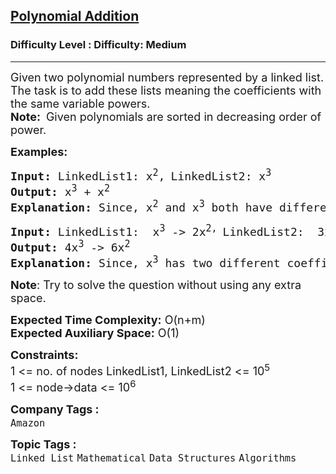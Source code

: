 <h2><a href="https://www.geeksforgeeks.org/problems/polynomial-addition/1?page=2&category=Linked%20List&company=Amazon,Microsoft,Google&difficulty=Medium,Hard&sortBy=submissions">Polynomial Addition</a></h2><h3>Difficulty Level : Difficulty: Medium</h3><hr><div class="problems_problem_content__Xm_eO"><p><span style="font-size: 18px;">Given two polynomial numbers represented by a linked list. The task is to add these lists meaning the coefficients with the same variable powers.<br><strong>Note:</strong>&nbsp;</span>&nbsp;<span style="font-size: 18px;">G</span><span style="font-size: 18px;">iven polynomials are sorted in decreasing order of power.</span></p>
<p><span style="font-size: 18px;"><strong>Examples:</strong></span></p>
<pre><span style="font-size: 18px;"><strong>Input: </strong>LinkedList1: x<sup>2</sup>,<sup> </sup>LinkedList2: x<sup>3</sup>
<strong>Output: </strong>x<sup>3</sup> + x<sup>2</sup>
<strong>Explanation: </strong>Since, x<sup>2</sup> and x<sup>3</sup> both have different powers as 2 and 3. So, their coefficient can't be added up.</span>
</pre>
<pre><span style="font-size: 18px;"><strong>Input: </strong>LinkedList1:  x<sup>3</sup> -&gt; 2x<sup>2, </sup>LinkedList2:  3x<sup>3</sup> -&gt; 4x<sup>2</sup>
<strong>Output: </strong>4x<sup>3</sup> -&gt; 6x<sup>2</sup>
<strong>Explanation: </strong>Since, x<sup>3</sup> has two different coefficients as 3 and 1. Adding them up will lead to 4x<sup>3</sup>. Also, x<sup>2</sup> has two coefficients as 4 and 2. So, adding them up will give 6x<sup>2</sup>.</span></pre>
<p><span style="font-size: 18px;"><strong>Note</strong>: Try to solve the question without using any extra space.</span></p>
<p><span style="font-size: 18px;"><strong>Expected Time Complexity:</strong> O(n+m)<br><strong>Expected Auxiliary Space:</strong>&nbsp;O(1)</span></p>
<p><span style="font-size: 18px;"><strong>Constraints:</strong><br>1 &lt;= no. of nodes LinkedList1, LinkedList2 &lt;= 10<sup>5</sup><br>1 &lt;= node-&gt;data &lt;= 10<sup>6</sup></span></p></div><p><span style=font-size:18px><strong>Company Tags : </strong><br><code>Amazon</code>&nbsp;<br><p><span style=font-size:18px><strong>Topic Tags : </strong><br><code>Linked List</code>&nbsp;<code>Mathematical</code>&nbsp;<code>Data Structures</code>&nbsp;<code>Algorithms</code>&nbsp;